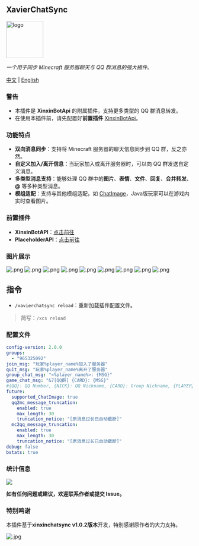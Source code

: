 ## XavierChatSync

<img src="https://krseoul.imgtbl.com/i/2024/08/05/66b0b6f413380.jpeg" alt="logo" width="100" height="100">

_一个用于同步 Minecraft 服务器聊天与 QQ 群消息的强大插件。_

[中文](README_CN.MD) | [English](README.MD)

### 警告

- 本插件是 **XinxinBotApi** 的附属插件，支持更多类型的 QQ 群消息转发。
- 在使用本插件前，请先配置好**前置插件** [XinxinBotApi](https://bbs.mcxin.cn/archives/216)。

### 功能特点

- **双向消息同步**：支持将 Minecraft 服务器的聊天信息同步到 QQ 群，反之亦然。
- **自定义加入/离开信息**：当玩家加入或离开服务器时，可以向 QQ 群发送自定义消息。
- **多类型消息支持**：能够处理 QQ 群中的**图片**、**表情**、**文件**、**回复**、**合并转发**、**@** 等多种类型消息。
- **模组适配**：支持与其他模组适配，如 [ChatImage](https://modrinth.com/mod/chatimage/)，Java版玩家可以在游戏内实时查看图片。

### 前置插件

- **XinxinBotAPI**：[点击前往](https://bbs.mcxin.cn/archives/216)
- **PlaceholderAPI**：[点击前往](https://www.spigotmc.org/resources/placeholderapi.6245/)

### 图片展示

![.png](https://s2.loli.net/2024/08/06/fkdsNhADUqpQ6En.png)
![.png](https://s2.loli.net/2024/08/06/tv8RukbgYVwncdD.png)
![.png](https://s2.loli.net/2024/08/06/Uyq8dHAQzjr4Tax.png)
![.png](https://s2.loli.net/2024/08/06/1lwJ6xtRQsnD3GE.png)
![.png](https://s2.loli.net/2024/08/06/2eQsTKUmHd1F3WJ.png)
![.png](https://s2.loli.net/2024/08/06/TvsdNhcPr528B6X.png)
![.png](https://s2.loli.net/2024/08/06/HaJoLlZVkhGXwer.png)
![.png](https://s2.loli.net/2024/08/06/yXBf7QehJRNcDdA.png)
![.png](https://s2.loli.net/2024/08/06/YOIn5VrswkDeazR.png)

## 指令

- `/xavierchatsync reload`：重新加载插件配置文件。

> 简写：`/xcs reload`

### 配置文件

```yaml
config-version: 2.0.0
groups:
  - "965325092"
join_msg: "玩家%player_name%加入了服务器"
quit_msg: "玩家%player_name%离开了服务器"
group_chat_msg: "<%player_name%>: {MSG}"
game_chat_msg: "&7[QQ群] {CARD}: {MSG}"
#{QQ}: QQ Number, {NICK}: QQ Nickname, {CARD}: Group Nickname, {PLAYER}: Player bound to QQ (shows group nickname if unbound)
future:
  supported_ChatImage: true
  qq2mc_message_truncation:
    enabled: true
    max_length: 30
    truncation_notice: "[原消息过长已自动截断]"
  mc2qq_message_truncation:
    enabled: true
    max_length: 30
    truncation_notice: "[原消息过长已自动截断]"
debug: false
bstats: true
```

### 统计信息

[![](https://bstats.org/signatures/bukkit/XavierChatSync.svg)](https://bstats.org/plugin/bukkit/XavierChatSync/22894)

**如有任何问题或建议，欢迎联系作者或提交 Issue。**

### 特别鸣谢

本插件基于**xinxinchatsync v1.0.2版本**开发，特别感谢原作者的大力支持。

![.jpg](https://s2.loli.net/2024/08/15/1qG5ZMKARvnlBgC.jpg)